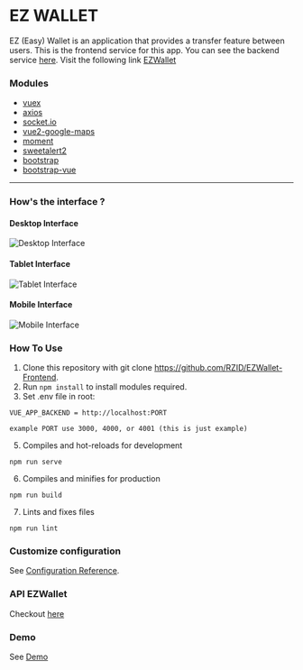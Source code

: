 # EZ WALLET

EZ (Easy) Wallet is an application that provides a transfer feature between users. This is the frontend service for this app. You can see the backend service [here](https://github.com/RZID/EZWallet-Backend/tree/dev). Visit the following link [EZWallet](http://52.204.186.223:44577)

### Modules

- [vuex](https://www.npmjs.com/package/vuex)
- [axios](https://www.npmjs.com/package/axios)
- [socket.io](https://socket.io/)
- [vue2-google-maps](https://www.npmjs.com/package/vue2-google-maps)
- [moment](https://www.npmjs.com/package/moment)
- [sweetalert2](https://www.npmjs.com/package/sweetalert2)
- [bootstrap](https://www.npmjs.com/package/bootstrap)
- [bootstrap-vue](https://www.npmjs.com/package/bootstrap-vue)

---

### How's the interface ?

#### Desktop Interface

![Desktop Interface](https://drive.google.com/uc?id=1jXF6aXLb2ZxquK3GOrZumZfWb1eb8pSx)

#### Tablet Interface

![Tablet Interface](https://drive.google.com/uc?id=15ltNz4aipYb1_TODnAa9_DuJC4QWlZjp)

#### Mobile Interface

![Mobile Interface](https://drive.google.com/uc?id=1hz8U5_HMuIvSfuUpmfLM0MrE8WUtJYoK)

### How To Use

1. Clone this repository with git clone https://github.com/RZID/EZWallet-Frontend.
2. Run `npm install` to install modules required.
3. Set .env file in root:

```
VUE_APP_BACKEND = http://localhost:PORT

example PORT use 3000, 4000, or 4001 (this is just example)
```

5. Compiles and hot-reloads for development

```
npm run serve
```

6. Compiles and minifies for production

```
npm run build
```

7. Lints and fixes files

```
npm run lint
```

### Customize configuration

See [Configuration Reference](https://cli.vuejs.org/config/).

### API EZWallet

Checkout [here](https://github.com/RZID/EZWallet-Backend/tree/dev)

### Demo

See [Demo](http://52.204.186.223:44577/)
